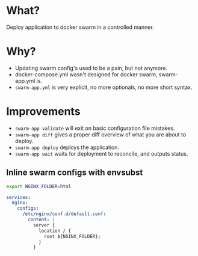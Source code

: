# What?
Deploy application to docker swarm in a controlled manner.

# Why?

- Updating swarm config's used to be a pain, but not anymore.
- docker-compose.yml wasn't designed for docker swarm, swarm-app.yml is.
- `swarm-app.yml` is very explicit, no more optionals, no more short syntax.

# Improvements
- `swarm-app validate` will exit on basic configuration file mistakes.
- `swarm-app diff` gives a proper diff overview of what you are about to deploy.
- `swarm-app deploy` deploys the application.
- `swarm-app wait` waits for deployment to reconcile, and outputs status.

## Inline swarm configs with envsubst
```sh
export NGINX_FOLDER=html
```

```yml
services:
  nginx:
    configs:
      /etc/nginx/conf.d/default.conf:
        content: |
          server {
            location / {
              root ${NGINX_FOLDER};
            }
          }
```
